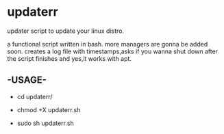 # updaterr
updater script to update your linux distro.

a functional script written in bash.
more managers are gonna be added soon. creates a log file with timestamps,asks if you wanna shut down after the script finishes and yes,it works with apt.

-USAGE-
--------
* cd updaterr/

* chmod +X updaterr.sh

* sudo sh updaterr.sh
